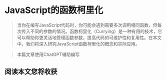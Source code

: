 # JavaScript的函数柯里化

> 当你在编写JavaScript代码时，你可能会遇到需要多次调用相同函数，但每次传入不同的参数的情况。函数柯里化（Currying）是一种有用的技术，它可以帮助你更灵活地管理函数参数，提高代码的可维护性和复用性。在本文中，我们将深入研究JavaScript函数柯里化的概念和实际应用。

> 本篇文章使用ChatGPT辅助编写

## 阅读本文您将收获